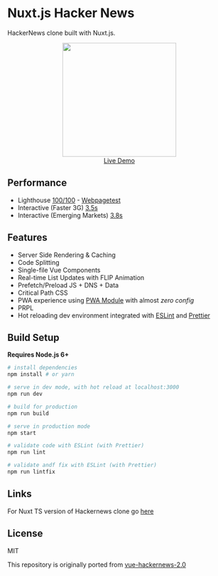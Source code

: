 # Nuxt.js Hacker News
HackerNews clone built with Nuxt.js.

<p align="center">
  <a href="https://hn.nuxtjs.org" target="_blank">
    <img src="https://user-images.githubusercontent.com/5158436/27347011-428833aa-5604-11e7-9f43-a12e576e9b18.png" width="256px"
    ><br>
    Live Demo
  </a>
</p>

## Performance

- Lighthouse [100/100](https://cdn.rawgit.com/Atinux/e2f424e6794babc00d2158406b0ab37d/raw/4de834145881697ea83292b381df5f591f1ed2f5/lighthouse-result-nuxt.html) - [Webpagetest](https://www.webpagetest.org/lighthouse.php?test=170620_PG_a2a9feaf4ace07a61b2c6c2a171b1c79&run=1)
- Interactive (Faster 3G) [3.5s](https://www.webpagetest.org/result/170620_PG_a2a9feaf4ace07a61b2c6c2a171b1c79)
- Interactive (Emerging Markets) [3.8s](https://www.webpagetest.org/result/170620_B1_0b83d61272c77c16c3f3f1f16fb72d2e)

## Features

- Server Side Rendering & Caching
- Code Splitting
- Single-file Vue Components
- Real-time List Updates with FLIP Animation
- Prefetch/Preload JS + DNS + Data
- Critical Path CSS
- PWA experience using [PWA Module](https://github.com/nuxt-community/pwa-module) with almost _zero config_
- PRPL
- Hot reloading dev environment integrated with [ESLint](https://eslint.org/) and [Prettier](https://prettier.io/)

## Build Setup

**Requires Node.js 6+**

``` bash
# install dependencies
npm install # or yarn

# serve in dev mode, with hot reload at localhost:3000
npm run dev

# build for production
npm run build

# serve in production mode
npm start

# validate code with ESLint (with Prettier)
npm run lint

# validate andf fix with ESLint (with Prettier)
npm run lintfix

```

## Links

For Nuxt TS version of Hackernews clone go [here](https://github.com/nuxt-community/hackernews-nuxt-ts)

## License

MIT

This repository is originally ported from [vue-hackernews-2.0](https://github.com/vuejs/vue-hackernews-2.0)

